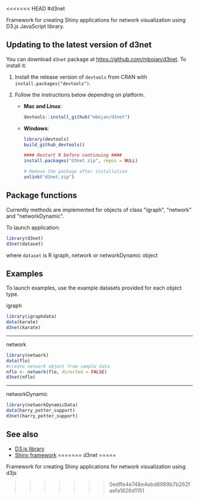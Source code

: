 <<<<<<< HEAD
#d3net

Framework for creating Shiny applications for network visualization using D3.js JavaScript library.

## Updating to the latest version of d3net

You can download `d3net` package at https://github.com/mbojan/d3net. To install it:

1. Install the release version of `devtools` from CRAN with `install.packages("devtools")`.

2. Follow the instructions below depending on platform.

    * **Mac and Linux**:

        ```R
        devtools::install_github("mbojan/d3net")
        ```

    * **Windows**:

        ```R
        library(devtools)
        build_github_devtools()

        #### Restart R before continuing ####
        install.packages("d3net.zip", repos = NULL)

        # Remove the package after installation
        unlink("d3net.zip")
        ```
        
## Package functions

Currently methods are implemented for objects of class "igraph", "network" and "networkDynamic".

To launch application:
```R
library(d3net)
d3net(dataset)
```
where `dataset` is R igraph, network or networkDynamic object

## Examples

To launch examples, use the example datasets provided for each object type.

igraph

```R
library(igraphdata)
data(karate)
d3net(karate)
```

--------

network

```R
library(network)
data(flo)
#create network object from sample data
nflo <- network(flo, directed = FALSE)
d3net(nflo)
```

--------

networkDynamic

```R
library(networkDynamicData)
data(harry_potter_support)
d3net(harry_potter_support)
```

## See also
* [D3.js library](www.d3js.org)
* [Shiny framework](www.shiny.rstudio.com)
=======
d3net
=====

Framework for creating Shiny applications for network visualization using d3js
>>>>>>> 0edffe4e748e4ebd8989b7b262faefa1826d1151
